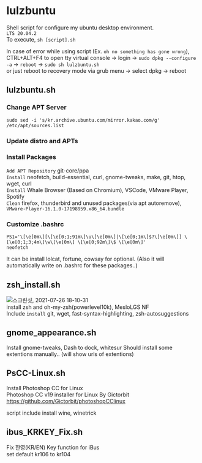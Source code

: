 # lulzbuntu
Shell script for configure my ubuntu desktop environment.  
`LTS 20.04.2`   
To execute, `sh [script].sh`

In case of error while using script (Ex. `oh no something has gone wrong`),   
CTRL+ALT+F4 to open tty virtual console -> login -> `sudo dpkg --configure -a` -> `reboot` -> `sudo sh lulzbuntu.sh`   
or just reboot to recovery mode via grub menu -> select dpkg -> reboot   


## lulzbuntu.sh
### Change APT Server
`sudo sed -i 's/kr.archive.ubuntu.com/mirror.kakao.com/g' /etc/apt/sources.list`    
### Update distro and APTs
### Install Packages
`Add APT Repository` git-core/ppa    
`Install` neofetch, build-essential, curl, gnome-tweaks, make, git, htop, wget, curl    
`Install` Whale Browser (Based on Chromium), VSCode, VMware Player, Spotify    
`Clean` firefox, thunderbird and unused packages(via apt autoremove), `VMware-Player-16.1.0-17198959.x86_64.bundle`     
  
### Customize .bashrc
```
PS1='\[\e[0m\][\[\e[0;1;91m\]\u\[\e[0m\]|\[\e[0;1m\]$?\[\e[0m\]] \[\e[0;1;3;4m\]\w\[\e[0m\] \[\e[0;92m\]\$ \[\e[0m\]'
neofetch
```
It can be install lolcat, fortune, cowsay for optional. (Also it will automatically write on .bashrc for these packages..)    


## zsh_install.sh
![스크린샷, 2021-07-26 18-10-31](https://user-images.githubusercontent.com/42508318/126964282-d8d372ef-757e-4798-9280-767a7c8f0845.png)     
install zsh and oh-my-zsh(powerlevel10k), MesloLGS NF     
Include `install` git, wget, fast-syntax-highlighting, zsh-autosuggestions     

## gnome_appearance.sh
Install gnome-tweaks, Dash to dock, whitesur
Should install some extentions manually.. (will show urls of extentions)

## PsCC-Linux.sh
Install Photoshop CC for Linux   
Photoshop CC v19 installer for Linux  By  Gictorbit
https://github.com/Gictorbit/photoshopCClinux

script include install wine, winetrick   

## ibus_KRKEY_Fix.sh
Fix 한영(KR/EN) Key function for iBus   
set default kr106 to kr104
